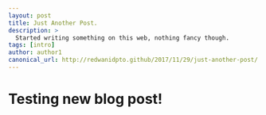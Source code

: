 ```yaml
---
layout: post
title: Just Another Post.
description: >
  Started writing something on this web, nothing fancy though.
tags: [intro]
author: author1
canonical_url: http://redwanidpto.github/2017/11/29/just-another-post/
---
```


# Testing new blog post!
